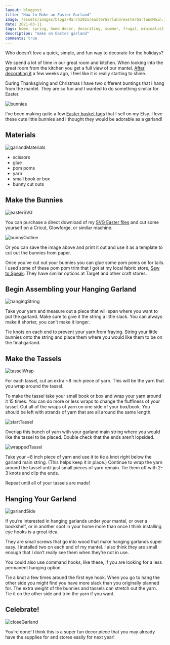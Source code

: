 ```yaml
---
layout: blogpost
title: "How to Make an Easter Garland"
image: /assets/images/blogs/March2021/easterGarland/easterGarlandMain.jpg
date: 2021-03-11
tags: home, spring, home decor, decorating, summer, frugal, minimalist, easter, decor, garland, bunting
description: "make an Easter garland"
comments: true
---
```

Who doesn’t love a quick, simple, and fun way to decorate for the holidays? 

We spend a lot of time in our great room and kitchen. When looking into the great room from the kitchen you get a full view of our mantel. [After decorating it](https://joyberrystudios.com/2021/02/21/mantel.html) a few weeks ago, I feel like it is really starting to shine.

During Thanksgiving and Christmas I have two different buntings that I hang from the mantel. They are so fun and I wanted to do something similar for Easter.

![bunnies](/assets/images/blogs/March2021/easterGarland/bunnies.jpg)

I’ve been making quite a few [Easter basket tags](https://www.etsy.com/shop/JoyberryStudios?section_id=32889466) that I sell on my Etsy. I love these cute little bunnies and I thought they would be adorable as a garland!

## Materials

![garlandMaterials](/assets/images/blogs/March2021/easterGarland/materialsGarland.jpg)

* scissors
* glue
* pom poms
* yarn
* small book or box
* bunny cut outs 

## Make the Bunnies

![easterSVG](/assets/images/blogs/March2021/easterGarland/easterSVG.jpg)

You can purchase a direct download of my [SVG Easter files](https://www.etsy.com/listing/963648574/easter-svg-file-carrotbunnyegg-vector?ref=shop_home_active_1) and cut some yourself on a Cricut, Glowforge, or similar machine. 

![bunnyOutline](/assets/images/blogs/March2021/easterGarland/bunnyOutline.jpg)

Or you can save the image above and print it out and use it as a template to cut out the bunnies from paper.

Once you’ve cut out your bunnies you can glue some pom poms on for tails. I used some of these pom pom trim that I got at my local fabric store, [Sew to Speak](https://sewtospeakshoppe.com). They have similar options at Target and other craft stores. 

## Begin Assembling your Hanging Garland

![hangingString](/assets/images/blogs/March2021/easterGarland/hangingString.jpg)

Take your yarn and measure out a piece that will span where you want to put the garland. Make sure to give it the string a little slack. You can always make it shorter, you can’t make it longer.

Tie knots on each end to prevent your yarn from fraying. String your little bunnies onto the string and place them where you would like them to be on the final garland. 

## Make the Tassels

![tasselWrap](/assets/images/blogs/March2021/easterGarland/makeTassel.jpg)

For each tassel, cut an extra ~8 inch piece of yarn. This will be the yarn that you wrap around the tassel. 

To make the tassel take your small book or box and wrap your yarn around it 15 times. You can do more or less wraps to change the fluffiness of your tassel. Cut all of the wraps of yarn on one side of your box/book. You should be left with strands of yarn that are all around the same length. 

![startTassel](/assets/images/blogs/March2021/easterGarland/startTassel.jpg)

Overlap this bunch of yarn with your garland main string where you would like the tassel to be placed. Double check that the ends aren’t lopsided. 

![wrappedTassel](/assets/images/blogs/March2021/easterGarland/wrappedTassel.jpg)

Take your ~8 inch piece of yarn and use it to tie a knot right below the garland main string. (This helps keep it in place.) Continue to wrap the yarn around the tassel until just small pieces of yarn remain. Tie them off with 2-3 knots and clip the ends. 

Repeat until all of your tassels are made!

## Hanging Your Garland

![garlandSide](/assets/images/blogs/March2021/easterGarland/garlandSide.jpg)

If you’re interested in hanging garlands under your mantel, or over a bookshelf, or in another spot in your home more than once I think installing eye hooks is a great idea. 

They are small screws that go into wood that make hanging garlands super easy. I installed two on each end of my mantel. I also think they are small enough that I don’t really see them when they’re not in use. 

You could also use command hooks, like these, if you are looking for a less permanent hanging option. 

Tie a knot a few times around the first eye hook. When you go to hang the other side you might find you have more slack than you originally planned for. The extra weight of the bunnies and tassels can stretch out the yarn. Tie it on the other side and trim the yarn if you want. 

## Celebrate!

![closeGarland](/assets/images/blogs/March2021/easterGarland/closeGarland.jpg)

You’re done! I think this is a super fun decor piece that you may already have the supplies for and stores easily for next year! 


<br>

<br>
